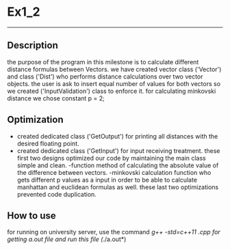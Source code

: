 # Ex1_2
---
## Description
the purpose of the program in this milestone is to calculate different distance formulas between Vectors.
we have created vector class ('Vector') and class ('Dist') who performs distance calculations over two vector objects.
the user is ask to insert equal number of values for both vectors so we created ('InputValidation') class to enforce it. 
for calculating minkovski distance we chose constant p = 2;

## Optimization
- created dedicated class ('GetOutput') for printing all distances with the desired floating point.
- created dedicated class ('GetInput') for input receiving treatment. 
these first two designs optimized our code by maintaining the main class simple and clean.
-function method of calculating the absolute value of the difference between vectors.
-minkovski calculation function who gets different p values as a input in order to be able to calculate manhattan and euclidean formulas as well.
these last two optimizations prevented code duplication.

## How to use
for running on university server, use the command *g++ -std=c++11 *.cpp* for getting a.out file and run this file (*./a.out*)



